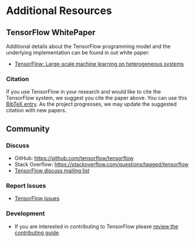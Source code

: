 # Additional Resources <a class="md-anchor" id="AUTOGENERATED-additional-resources"></a>


## TensorFlow WhitePaper <a class="md-anchor" id="AUTOGENERATED-tensorflow-whitepaper"></a>

Additional details about the TensorFlow programming model and the underlying
implementation can be found in out white paper:

* [TensorFlow: Large-scale machine learning on heterogeneous systems](../extras/tensorflow-whitepaper2015.pdf)

### Citation <a class="md-anchor" id="AUTOGENERATED-citation"></a>

If you use TensorFlow in your research and would like to cite the TensorFlow
system, we suggest you cite the paper above.
You can use this [BibTeX entry](bib.md).  As the project progresses, we
may update the suggested citation with new papers.


## Community <a class="md-anchor" id="AUTOGENERATED-community"></a>

### Discuss <a class="md-anchor" id="AUTOGENERATED-discuss"></a>

* GitHub: <https://github.com/tensorflow/tensorflow>
* Stack Overflow: <https://stackoverflow.com/questions/tagged/tensorflow>
* [TensorFlow discuss mailing list](
  https://groups.google.com/a/tensorflow.org/d/forum/discuss)

### Report Issues <a class="md-anchor" id="AUTOGENERATED-report-issues"></a>

* [TensorFlow issues](https://github.com/tensorflow/tensorflow/issues)

### Development <a class="md-anchor" id="AUTOGENERATED-development"></a>

* If you are interested in contributing to TensorFlow please
  [review the contributing guide](
  https://github.com/tensorflow/tensorflow/blob/master/CONTRIBUTING.md).


<div class='sections-order' style="display: none;">
<!--
<!-- bib.md -->
<!-- uses.md -->
<!-- faq.md -->
<!-- glossary.md -->
<!-- dims_types.md -->
-->
</div>


